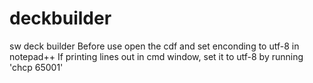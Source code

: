 # deckbuilder
sw deck builder
Before use open the cdf and set enconding to utf-8 in notepad++
If printing lines out in cmd window, set it to utf-8 by running 'chcp 65001'
